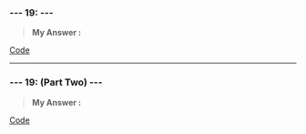 
### **--- 19: ---**

> **My Answer :**

[Code]()
 
------
 
### **--- 19: (Part Two) ---**

> **My Answer :**

[Code]()


